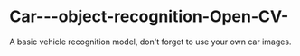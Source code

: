 # Car---object-recognition-Open-CV-

A basic vehicle recognition model, don't forget to use your own car images.
